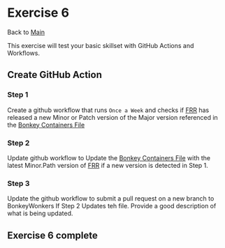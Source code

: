 # Exercise 6

Back to [Main](../README.md)

This exercise will test your basic skillset with GitHub Actions and Workflows.

## Create GitHub Action

### Step 1

Create a github workflow that runs `Once a Week` and checks if [FRR](https://github.com/FRRouting/frr)
has released a new Minor or Patch version of the Major version referenced in the
[Bonkey Containers File](./BonkeyContainers.yaml)

### Step 2

Update github workflow to Update the [Bonkey Containers File](./BonkeyContainers.yaml)
with the latest Minor.Path version of [FRR](https://github.com/FRRouting/frr) if
a new version is detected in Step 1.

### Step 3

Update the github workflow to submit a pull request on a new branch to BonkeyWonkers
If Step 2 Updates teh file. Provide a good description of what is being updated.

## Exercise 6 complete
